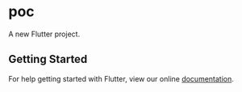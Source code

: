 # poc

A new Flutter project.

## Getting Started

For help getting started with Flutter, view our online
[documentation](https://flutter.io/).
